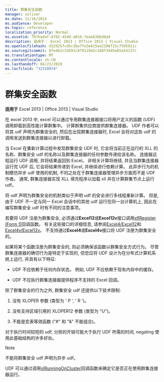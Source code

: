 ```yaml
---
title: 群集安全函数
manager: soliver
ms.date: 11/16/2014
ms.audience: Developer
ms.topic: reference
localization_priority: Normal
ms.assetid: 787badaf-8782-454d-a016-7eae83bbd8a9
description: 适用于： Excel 2013 | Office 2013 | Visual Studio
ms.openlocfilehash: d32925fcd5c3be7fe3e615ee2290f25c7595911c
ms.sourcegitcommit: 8fe462c32b91c87911942c188f3445e85a54137c
ms.translationtype: MT
ms.contentlocale: zh-CN
ms.lasthandoff: 04/23/2019
ms.locfileid: "32310974"
---
```

# <a name="cluster-safe-functions"></a>群集安全函数

**适用于** Excel 2013 | Office 2013 | Visual Studio 
  
在 excel 2013 中, excel 可以通过专用群集连接器接口将用户定义的函数 (UDF) 调用卸载到高性能计算群集中。 计算群集供应商提供群集连接器。 UDF 作者可以将其 udf 声明为群集安全的, 然后在出现群集连接器时, Excel 会将对这些 udf 的调用发送到群集连接器以进行卸载。
  
当 Excel 在重新计算过程中发现群集安全 UDF 时, 它会将当前正在运行的 XLL 的名称、群集安全 udf 的名称以及群集连接器的任何参数传递给该名称。 连接器远程运行 UDF 调用, 并将结果返回到 Excel。 非相关计算将继续, 并且当群集连接器运行完 UDF 后, 它会将结果传递到 Excel, 并继续进行依赖计算。 此异步行为的机制模仿异步 udf 使用的机制, 不同之处在于群集连接器管理异步方面而不是 UDF 作者。 通常, 群集连接器实现 XLL 填充程序以加载 xll 并在计算群集节点上运行 udf。
  
将 udf 声明为群集安全的机制类似于声明 udf 的安全进行多线程重新计算。 但是, 由于 UDF 不一定与同一 Excel 会话中的其他 udf 运行在同一台计算机上, 因此在编写群集安全 udf 时有不同的注意事项。
  
若要将 UDF 注册为群集安全, 必须通过**Excel12**或**Excel12v**接口调用[xlfRegister (Form 1)](xlfregister-form-1.md)回调函数。 有关这些接口的详细信息, 请参阅[Excel4/Excel12](excel4-excel12.md)和[Excel4v/Excel12v](excel4v-excel12v.md)。 不支持通过**Excel4**或**Excel4v**接口将 UDF 注册为群集安全的。 
  
如果将某个函数注册为群集安全的, 则必须确保该函数以群集安全方式行为。 尽管群集连接器的确切行为是特定于实现的, 但您应将 UDF 设计为在分布式计算机系统上运行, 并具有以下特征:
  
- UDF 不应依赖于任何内存状态。 例如, UDF 不应依赖于现有内存中的缓存。
    
- UDF 不应执行群集连接器提供程序不支持的 Excel 回调。
    
除了群集安全的行为之外, 群集安全 udf 还提供以下技术限制:
  
1. 没有 XLOPER 参数 (类型为 ' P ', ' R ')。
    
2. 没有支持区域引用的 XLOPER12 参数 (类型为 "U")。
    
3. 不能是宏表等效函数 ("#" 和 "&amp;" 不能组合)。
    
对于执行时间较短的 udf, 分担的开销可能大于执行 UDF 所需的时间, negating 使用此基础结构的许多好处。
  
> [!NOTE]
> 不能将群集安全 udf 声明为异步 udf。 
  
UDF 可以通过调用[xlRunningOnCluster](xlrunningoncluster.md)回调函数来确定它是否正在使用群集连接器运行。 
  

